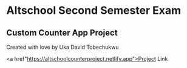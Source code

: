 <h1>Altschool Second Semester Exam</h1>

<h2>Custom Counter App Project</h2>

Created with love by Uka David Tobechukwu

<a href"https://altschoolcounterproject.netlify.app">Project Link</a>
